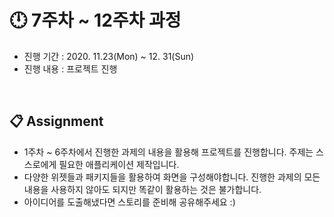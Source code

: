 # :clock12: 7주차 ~ 12주차 과정

- 진행 기간 : 2020. 11.23(Mon) ~ 12. 31(Sun)
- 진행 내용 : 프로젝트 진행

<br>

## :clipboard: Assignment
- 1주차 ~ 6주차에서 진행한 과제의 내용을 활용해 프로젝트를 진행합니다. 주제는 스스로에게 필요한 애플리케이션 제작입니다. 
- 다양한 위젯들과 패키지들을 활용하여 화면을 구성해야합니다. 진행한 과제의 모든 내용을 사용하지 않아도 되지만 똑같이 활용하는 것은 불가합니다. 
- 아이디어를 도출해냈다면 스토리를 준비해 공유해주세요 :) 
